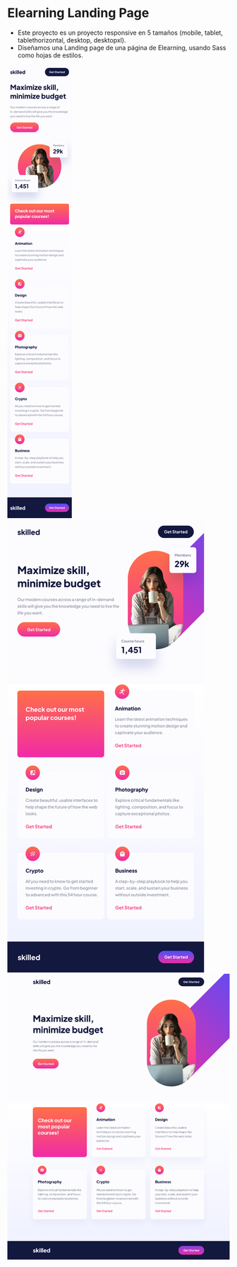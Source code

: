 # Elearning Landing Page

- Este proyecto es un proyecto responsive en 5 tamaños (mobile, tablet, tablethorizontal, desktop, desktopxl).
- Diseñamos una Landing page de una página de Elearning, usando Sass como hojas de estilos.

![Vista mobile](../../vistas/elearning-responsive-mobile.png)
![Vista tablet](../../vistas/elearning-responsive-tablet.png)
![Vista desktop](../../vistas/elearning-responsive-desktop.png)
